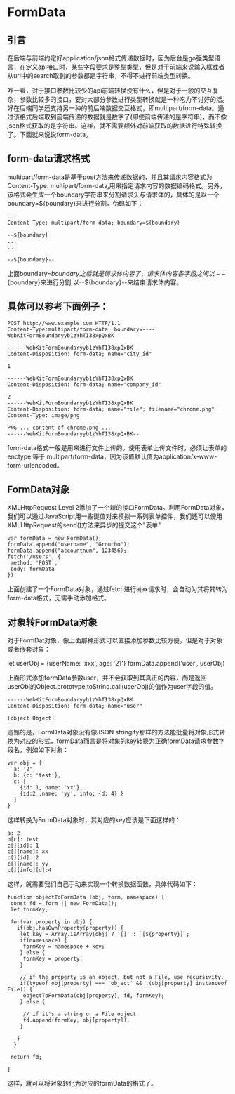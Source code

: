 # FormData

## 引言
在后端与前端约定好application/json格式传递数据时，因为后台是go强类型语言，在定义api接口时，某些字段要求是整型类型，但是对于前端来说输入框或者从url中的search取到的参数都是字符串，不得不进行前端类型转换。

咋一看，对于接口参数比较少的api前端转换没有什么，但是对于一般的交互复杂，参数比较多的接口，要对大部分参数进行类型转换就是一种吃力不讨好的活。好在后端同学还支持另一种的前后端数据交互格式，即multipart/form-data。通过该格式后端取到前端传递的数据就是数字了(即使前端传递的是字符串)，而不像json格式获取的是字符串。这样，就不需要额外对前端获取的数据进行特殊转换了。下面就来说说form-data。
## form-data请求格式
multipart/form-data是基于post方法来传递数据的，并且其请求内容格式为Content-Type: multipart/form-data,用来指定请求内容的数据编码格式。另外，该格式会生成一个boundary字符串来分割请求头与请求体的，具体的是以一个boundary=${boundary}来进行分割，伪码如下：
```
...
Content-Type: multipart/form-data; boundary=${boundary} 
 
--${boundary}
...
...
 
--${boundary}--
```
上面boundary=${boundary}之后就是请求体内容了，请求体内容各字段之间以--${boundary}来进行分割,以--${boundary}--来结束请求体内容。
## 具体可以参考下面例子：
```
POST http://www.example.com HTTP/1.1
Content-Type:multipart/form-data; boundary=----WebKitFormBoundaryyb1zYhTI38xpQxBK
 
------WebKitFormBoundaryyb1zYhTI38xpQxBK
Content-Disposition: form-data; name="city_id"
 
1
 
------WebKitFormBoundaryyb1zYhTI38xpQxBK
Content-Disposition: form-data; name="company_id"
 
2
------WebKitFormBoundaryyb1zYhTI38xpQxBK
Content-Disposition: form-data; name="file"; filename="chrome.png"
Content-Type: image/png
 
PNG ... content of chrome.png ...
------WebKitFormBoundaryyb1zYhTI38xpQxBK--
```
form-data格式一般是用来进行文件上传的。使用表单上传文件时，必须让表单的 enctype 等于 multipart/form-data，因为该值默认值为application/x-www-form-urlencoded。
## FormData对象
XMLHttpRequest Level 2添加了一个新的接口FormData。利用FormData对象，我们可以通过JavaScript用一些键值对来模拟一系列表单控件，我们还可以使用XMLHttpRequest的send()方法来异步的提交这个"表单"
```
var formData = new FormData();
formData.append("username", "Groucho");
formData.append("accountnum", 123456); 
fetch('/users', {
 method: 'POST',
 body: formData
})
```
上面创建了一个FormData对象，通过fetch进行ajax请求时，会自动为其将其转为form-data格式，无需手动添加格式。
## 对象转FormData对象
对于FormDat对象，像上面那种形式可以直接添加参数比较方便，但是对于对象或者嵌套对象：

let userObj = {userName: 'xxx', age: '21'} formData.append('user', userObj)

上面形式添加formData参数user，并不会获取到其真正的内容，而是返回userObj的Object.prototype.toString.call(userObj)的值作为user字段的值。
```
------WebKitFormBoundaryyb1zYhTI38xpQxBK
Content-Disposition: form-data; name="user"
 
[object Object]
```

遗憾的是，FormData对象没有像JSON.stringify那样的方法能批量将对象形式转换为对应的形式，formData而言是将对象的key转换为正确formData请求参数字段名，例如如下对象：
```
var obj = {
  a: '2', 
  b: {c: 'test'}, 
  c: [ 
    {id: 1, name: 'xx'}, 
    {id:2 ,name: 'yy', info: {d: 4} }
  ]
}
```
这样转换为FormData对象时，其对应的key应该是下面这样的：
```
a: 2
b[c]: test
c[][id]: 1
c[][name]: xx
c[][id]: 2
c[][name]: yy
c[][info][d]:4
```
这样，就需要我们自己手动来实现一个转换数据函数，具体代码如下：
```
function objectToFormData (obj, form, namespace) {
 const fd = form || new FormData();
 let formKey;
  
 for(var property in obj) {
   if(obj.hasOwnProperty(property)) {
    let key = Array.isArray(obj) ? '[]' : `[${property}]`;
    if(namespace) {
     formKey = namespace + key;
    } else {
     formKey = property;
    }
    
    // if the property is an object, but not a File, use recursivity.
    if(typeof obj[property] === 'object' && !(obj[property] instanceof File)) {
     objectToFormData(obj[property], fd, formKey);
    } else {
      
     // if it's a string or a File object
     fd.append(formKey, obj[property]);
    }
     
   }
  }
  
 return fd;
   
}
```
这样，就可以将对象转化为对应的formData的格式了。